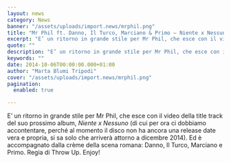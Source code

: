 ```yaml
---
layout: news
category: News
banner: "/assets/uploads/import.news/mrphil.png"
title: "Mr Phil ft. Danno, Il Turco, Marciano & Primo – Niente x Nessuno: video"
excerpt: "E’ un ritorno in grande stile per Mr Phil, che esce con il video della title track del suo prossimo album, Niente x Nessuno (di cui per ora ci dobbiamo accontentare, perché al momento il disco non ha ancora una release date vera e propria, si sa solo che arriverà attorno a dicembre 2014). Ed è [&hellip"
quote: ""
description: "E’ un ritorno in grande stile per Mr Phil, che esce con il video della title track del suo prossimo album, Niente x Nessuno (di cui per ora ci dobbiamo accontentare, perché al momento il disco non ha ancora una release date vera e propria, si sa solo che arriverà attorno a dicembre 2014). Ed è [&hellip"
keywords: ""
date: 2014-10-06T00:00:00.000+01:00
author: "Marta Blumi Tripodi"
cover: "/assets/uploads/import.news/mrphil.png"
pagination:
  enabled: true

---
```


[](https://hotmc.com/wp-content/uploads/2014/10/mrphil.png)

E’ un ritorno in grande stile per Mr Phil, che esce con il video della title track del suo prossimo album, _Niente x Nessuno_ (di cui per ora ci dobbiamo accontentare, perché al momento il disco non ha ancora una release date vera e propria, si sa solo che arriverà attorno a dicembre 2014). Ed è accompagnato dalla crème della scena romana: Danno, Il Turco, Marciano e Primo. Regia di Throw Up. Enjoy!